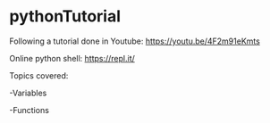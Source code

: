 # pythonTutorial

Following a tutorial done in Youtube: https://youtu.be/4F2m91eKmts

Online python shell: https://repl.it/

Topics covered:

-Variables

-Functions
